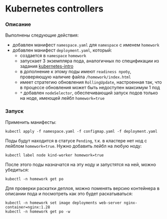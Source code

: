 # Kubernetes controllers

### Описание

Выполнены следующие действия:
- добавлен манифест `namespace.yaml` для `namespace` с именем `homework`
- добавлен манифест `deployment.yaml`, который:
    - создается в `namespace` `homework`
    - запускает 3 экземпляра пода, аналогичных по спецификации из
    задания [kubernetes-intro](../kubernetes-intro/pod.yaml)
    - в дополнение к этому поды имеют `readiness пробу`, проверяющую 
    наличие файла `/homework/index.html`
    - имеет стратегию обновления `RollingUpdate`, настроенная так, что в 
    процессе обновления может быть недоступен максимум 1 под
    - `*` добавлен `nodeSelector`, обеспечивающий запуск подов только на
    ноде, имеющей лейбл `homework=true`

### Запуск

Применить манифесты:
```shell
kubectl apply -f namespace.yaml -f configmap.yaml -f deployment.yaml
```

Поды будут находится в статусе `Pending`, т.к. в кластере нет нод с лейблом `homework=true`. Нужно добавить лейбл на любую ноду:
```shell
kubectl label node kind-worker homework=true
```

После этого поды назначатся на эту ноду и запустятся на ней, можно убедиться:
```shell
kubectl -n homework get po
```

Для проверки раскатки деплоя, можно поменять версию контейнера в описании
пода и посмотреть как это будет раскатываться:
```shell
kubectl -n homework set image deployments web-server nginx-container=nginx:1.28
kubectl -n homework get po -w
```
